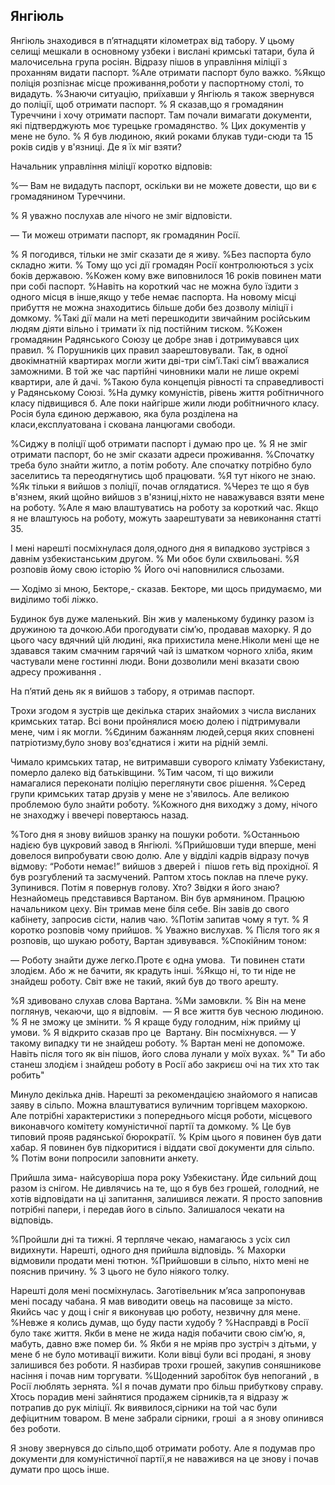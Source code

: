 ## Янгіюль

Янгіюль знаходився в п’ятнадцяти кілометрах від табору.
У цьому селищі мешкали в основному узбеки і вислані кримські татари, була й малочисельна група росіян.
Відразу пішов в управління міліції з проханням видати паспорт.
%Але отримати паспорт було важко.
%Якщо поліція розпізнає місце проживання,роботи у паспортному столі, то видадуть.
%Знаючи ситуацію, приїхавши у Янгіюль я також звернувся до поліції, щоб отримати паспорт.
% Я сказав,що я громадянин Туреччини і хочу отримати паспорт.
Там почали вимагати документи, які підтверджують моє турецьке громадянство.
% Цих документів у мене не було.
% Я був людиною, який роками блукав туди-сюди та 15 років сидів у в'язниці.
Де я їх міг взяти?

Начальник управління міліції коротко відповів:

%— Вам не видадуть паспорт, оскільки ви не можете довести, що ви є громадянином Туреччини.

% Я уважно послухав але нічого не зміг відповісти.

— Ти можеш отримати паспорт, як громадянин Росії.

% Я погодився, тільки не зміг сказати де я живу.
%Без паспорта було складно жити.
% Тому що усі дії громадян Росії контролюються з усіх боків державою.
%Кожен кому вже виповнилося 16 років повинен мати при собі паспорт.
%Навіть на короткий час не можна було їздити з одного місця в інше,якщо у тебе немає паспорта.
На новому місці прибуття не можна знаходитись більше доби без дозволу міліції і домкому.
%Такі дії мали на меті перешкодити звичайним російським людям діяти вільно і тримати їх під постійним тиском.
%Кожен громадянин Радянського Союзу це добре знав і дотримувався цих правил.
% Порушників цих правил заарештовували.
Так, в одної двокімнатній квартирах могли жити дві-три сім’ї.Такі сім’ї вважалися заможними.
В той же час партійні чиновники мали не лише окремі квартири, але й дачі.
%Такою була концепція рівності та справедливості у Радянському Союзі.
%На думку комуністів, рівень життя робітничного класу підвищився б.
Але поки найгірше жили люди робітничного класу.
Росія була єдиною державою, яка була розділена на класи,експлуатована і скована ланцюгами свободи.

%Сиджу в поліції щоб отримати паспорт і думаю про це.
% Я не зміг отримати паспорт, бо не зміг сказати адреси проживання.
%Спочатку треба було знайти житло, а потім роботу.
Але спочатку потрібно було заселитись та переодягнутись щоб працювати.
%Я тут нікого не знаю.
%Як тільки я вийшов з поліції, почав оглядатися.
%Через те що я був в'язнем, який щойно вийшов з в'язниці,ніхто не наважувався взяти мене на роботу.
%Але я маю влаштуватись на роботу за короткий час.
Якщо я не влаштуюсь на роботу, можуть заарештувати за невиконання статті 35.

І мені нарешті посміхнулася доля,одного дня я випадково зустрівся з давнім узбекистанським другом.
% Ми обоє були схвильовані.
%Я розповів йому свою історію
% Його очі наповнилися сльозами.

— Ходімо зі мною, Бекторе,- сказав.
Бекторе, ми щось придумаємо, ми виділимо тобі ліжко.

Будинок був дуже маленький.
Він жив у маленькому будинку разом із дружиною та дочкою.Аби прогодувати сім’ю, продавав махорку.
Я до цього часу вдячний цій людині, яка прихистила мене.Ніколи мені ще не здавався таким смачним гарячий чай із шматком чорного хліба, яким частували мене гостинні люди.
Вони дозволили мені вказати свою адресу проживання .

На п’ятий день як я вийшов з табору, я отримав паспорт.

Трохи згодом я зустрів ще декілька старих знайомих з числа висланих кримських татар.
Всі вони пройнялися моєю долею і підтримували мене, чим і як могли.
%Єдиним бажанням людей,серця яких сповнені патріотизму,було знову воз'єднатися і жити на рідній землі.

Чимало кримських татар, не витримавши суворого клімату Узбекистану, померло далеко від батьківщини.
%Тим часом, ті що вижили намагалися переконати поліцію переглянути своє рішення.
%Серед групи кримських татар друзів у мене не з'явилось.
Але великою проблемою було знайти роботу.
%Кожного дня виходжу з дому, нічого не знаходжу і ввечері повертаюсь назад.

%Того дня я знову вийшов зранку на пошуки роботи.
%Останньою надією був цукровий завод в Янгіюлі.
%Прийшовши туди вперше, мені довелося випробувати свою долю.
Але у відділі кадрів відразу почув відмову: “Роботи немає!” вийшов з дверей і  пішов геть від прохідної.
Я був розгублений та засмучений.
Раптом хтось поклав на плече руку. Зупинився.
Потім я повернув голову.
Хто?
Звідки я його знаю?
Незнайомець представився Вартаном.
Він був армянином.
Працюю начальником цеху.
Він тримав мене біля себе.
Він завів до свого кабінету, запросив сісти, налив чаю.
%Потім запитав чому я тут.
% Я коротко розповів чому прийшов.
% Уважно вислухав.
% Після того як я розповів, що шукаю роботу, Вартан здивувався.
%Спокійним тоном:

— Роботу знайти дуже легко.Проте є одна умова.
 Ти повинен стати злодієм.
Або ж не бачити, як крадуть інші.
%Якщо ні, то ти ніде не знайдеш роботу.
Світ вже не такий, який був до твого арешту.

%Я здивовано слухав слова Вартана.
%Ми замовкли.
% Він на мене поглянув, чекаючи, що я відповім.
 — Я все життя був чесною людиною.
% Я не зможу це змінити.
% Я краще буду голодним, ніж прийму ці умови.
% Я відкрито сказав про це  Вартану.
Він посміхнувся.
— У такому випадку ти не знайдеш роботу.
% Вартан мені не допоможе.
Навіть після того як він пішов, його слова лунали у моїх вухах.
%" Ти або станеш злодієм і знайдеш роботу в Росії або закриєш очі на тих хто так робить" 

Минуло декілька днів.
Нарешті за рекомендацією знайомого я написав заяву в сільпо.
Можна влаштуватися вуличним торгівцем махоркою.
Але потрібні характеристики з попереднього місця роботи, місцевого виконавчого комітету комуністичної партії та домкому.
% Це був типовий прояв радянської бюрократії.
% Крім цього я повинен був дати хабар.
Я повинен був підкоритися і віддати свої документи для сільпо.
% Потім вони попросили заповнити анкету.

Прийшла зима- найсуворіша пора року Узбекистану.
Йде сильний дощ разом із снігом.
Не дивлячись на те, що я був без грошей, голодний, не хотів відповідати на ці запитання, залишився лежати.
Я просто заповнив потрібні папери, і передав його в сільпо.
Залишалося чекати на відповідь.

%Пройшли дні та тижні.
Я терпляче чекаю, намагаюсь з усіх сил видихнути.
Нарешті, одного дня прийшла відповідь.
% Махорки відмовили продати мені тютюн.
%Прийшовши в сільпо, ніхто мені не пояснив причину.
% З цього не було ніякого толку.

Нарешті доля мені посміхнулась.
Заготівельник м’яса запропонував мені посаду чабана.
Я мав виводити овець на пасовище за місто.
Якийсь час у дощ і сніг я виконував цю роботу, незвичну для мене.
%Невже я колись думав, що буду пасти худобу ?
%Насправді в Росії було такє життя.
Якби в мене не жида надія побачити свою сім’ю, я, мабуть, давно вже помер би.
% Якби я не мріяв про зустріч з дітьми, у мене б не було мотивації вижити.
Коли вівці були всі продані, я знову залишився без роботи.
Я назбирав трохи грошей, закупив соняшникове насіння і почав ним торгувати.
%Щоденний заробіток був непоганий , в Росії люблять зернята.
%І я почав думати про більш прибуткову справу.
Хтось порадив мені зайнятися продажем сірників,та я відразу ж потрапив до рук міліції.
Як виявилося,сірники на той час були дефіцитним товаром.
В мене забрали сірники, гроші  а я знову опинився без роботи.

Я знову звернувся до сільпо,щоб отримати роботу.
Але я подумав про документи для комуністичної партії,я не наважився на це знову і почав думати про щось інше.
